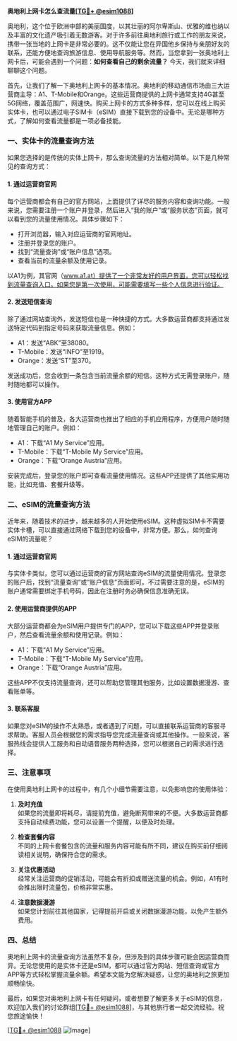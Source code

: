 **奥地利上网卡怎么查流量[[TG💪+ @esim1088](https://t.me/s/esim1088)]**

奥地利，这个位于欧洲中部的美丽国度，以其壮丽的阿尔卑斯山、优雅的维也纳以及丰富的文化遗产吸引着无数游客。对于许多前往奥地利旅行或工作的朋友来说，携带一张当地的上网卡是非常必要的。这不仅能让您在异国他乡保持与亲朋好友的联系，还能方便地查询旅游信息、使用导航服务等。然而，当您拿到一张奥地利上网卡后，可能会遇到一个问题：**如何查看自己的剩余流量？** 今天，我们就来详细聊聊这个问题。

首先，让我们了解一下奥地利上网卡的基本情况。奥地利的移动通信市场由三大运营商主导：A1、T-Mobile和Orange。这些运营商提供的上网卡通常支持4G甚至5G网络，覆盖范围广，网速快。购买上网卡的方式多种多样，您可以在线上购买实体卡，也可以通过电子SIM卡（eSIM）直接下载到您的设备中。无论是哪种方式，了解如何查看流量都是一项必备技能。

### **一、实体卡的流量查询方法**

如果您选择的是传统的实体上网卡，那么查询流量的方法相对简单。以下是几种常见的查询方式：

#### **1. 通过运营商官网**
每个运营商都会有自己的官方网站，上面提供了详尽的服务内容和查询功能。一般来说，您需要注册一个账户并登录，然后进入“我的账户”或“服务状态”页面，就可以看到您的流量使用情况。具体步骤如下：
- 打开浏览器，输入对应运营商的官网地址。
- 注册并登录您的账户。
- 找到“流量查询”或“账户信息”选项。
- 查看当前的流量余额及使用记录。

以A1为例，其官网（www.a1.at）提供了一个非常友好的用户界面，您可以轻松找到流量查询入口。如果您是第一次使用，可能需要填写一些个人信息进行验证。

#### **2. 发送短信查询**
除了通过网站查询外，发送短信也是一种快捷的方式。大多数运营商都支持通过发送特定代码到指定号码来获取流量信息。例如：
- A1：发送“ABK”至38080。
- T-Mobile：发送“INFO”至1919。
- Orange：发送“ST”至370。

发送成功后，您会收到一条包含当前流量余额的短信。这种方式无需登录账户，随时随地都可以操作。

#### **3. 使用官方APP**
随着智能手机的普及，各大运营商也推出了相应的手机应用程序，方便用户随时随地管理自己的账户。例如：
- A1：下载“A1 My Service”应用。
- T-Mobile：下载“T-Mobile My Service”应用。
- Orange：下载“Orange Austria”应用。

安装完成后，登录您的账户即可查看流量使用情况。这些APP还提供了其他实用功能，比如充值、套餐升级等。

### **二、eSIM的流量查询方法**

近年来，随着技术的进步，越来越多的人开始使用eSIM。这种虚拟SIM卡不需要实体卡槽，可以直接通过网络下载到您的设备中，非常方便。那么，如何查询eSIM的流量呢？

#### **1. 通过运营商官网**
与实体卡类似，您可以通过运营商的官方网站查询eSIM的流量使用情况。登录您的账户后，找到“流量查询”或“账户信息”页面即可。不过需要注意的是，eSIM的账户通常需要绑定手机号码，因此在注册时务必确保信息准确无误。

#### **2. 使用运营商提供的APP**
大部分运营商都会为eSIM用户提供专门的APP，您可以下载这些APP并登录账户，然后查看流量余额和使用记录。例如：
- A1：下载“A1 My Service”应用。
- T-Mobile：下载“T-Mobile My Service”应用。
- Orange：下载“Orange Austria”应用。

这些APP不仅支持流量查询，还可以帮助您管理其他服务，比如设置数据漫游、查看账单等。

#### **3. 联系客服**
如果您对eSIM的操作不太熟悉，或者遇到了问题，可以直接联系运营商的客服寻求帮助。客服人员会根据您的需求指导您完成流量查询或其他操作。一般来说，客服热线会提供人工服务和自动语音服务两种选择，您可以根据自己的需求进行选择。

### **三、注意事项**

在使用奥地利上网卡的过程中，有几个小细节需要注意，以免影响您的使用体验：

1. **及时充值**  
   如果您的流量即将耗尽，请提前充值，避免断网带来的不便。大多数运营商都支持自动续费功能，您可以设置一个提醒，以便及时处理。

2. **检查套餐内容**  
   不同的上网卡套餐包含的流量和服务内容可能有所不同，建议在购买前仔细阅读相关说明，确保符合您的需求。

3. **关注优惠活动**  
   经常关注运营商的促销活动，可能会有折扣或赠送流量的机会。例如，A1有时会推出限时流量包，价格非常实惠。

4. **注意数据漫游**  
   如果您计划前往其他国家，记得提前开启或关闭数据漫游功能，以免产生额外费用。

### **四、总结**

奥地利上网卡的流量查询方法虽然不复杂，但涉及到的具体步骤可能会因运营商而异。无论您使用的是实体卡还是eSIM，都可以通过官方网站、短信查询或官方APP等方式轻松掌握流量余额。希望本文能为您解决疑惑，让您的奥地利之旅更加顺畅愉快。

最后，如果您对奥地利上网卡有任何疑问，或者想要了解更多关于eSIM的信息，欢迎加入我们的讨论群组[[TG💪+ @esim1088](https://t.me/s/esim1088)]，与其他旅行者一起交流经验。祝您旅途愉快！

[[TG💪+ @esim1088](https://t.me/s/esim1088) ![Image](https://i.postimg.cc/4NQfJmqS/Snipaste-2025-05-13-00-14-12.png)]